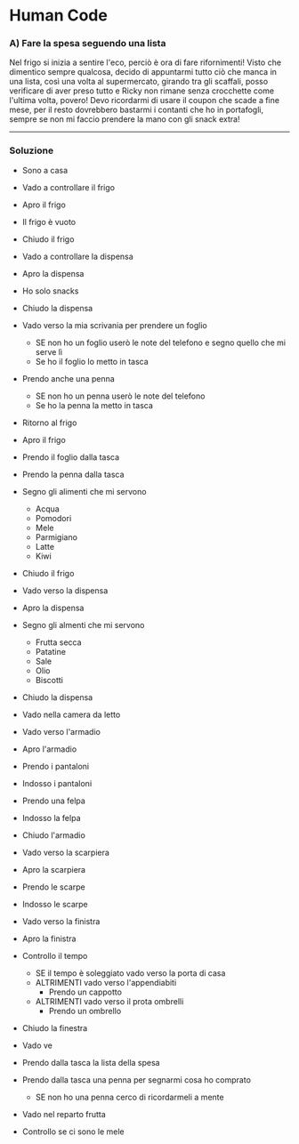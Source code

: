 # Human Code

### A) Fare la spesa seguendo una lista

Nel frigo si inizia a sentire l'eco, perciò è ora di fare rifornimenti!
Visto che dimentico sempre qualcosa, decido di appuntarmi tutto ciò che manca in una lista, così una volta al supermercato, girando tra gli scaffali, posso verificare di aver preso tutto e Ricky non rimane senza crocchette come l'ultima volta, povero! Devo ricordarmi di usare il coupon che scade a fine mese, per il resto dovrebbero bastarmi i contanti che ho in portafogli, sempre se non mi faccio prendere la mano con gli snack extra!

---

### Soluzione

- Sono a casa
- Vado a controllare il frigo 
- Apro il frigo
- Il frigo è vuoto
- Chiudo il frigo
- Vado a controllare la dispensa
- Apro la dispensa
- Ho solo snacks
- Chiudo la dispensa
- Vado verso la mia scrivania per prendere un foglio
    - SE non ho un foglio userò le note del telefono e segno quello che mi serve lì
    - Se ho il foglio lo metto in tasca
- Prendo anche una penna
    - SE non ho un penna userò le note del telefono
    - Se ho la penna la metto in tasca
- Ritorno al frigo
- Apro il frigo
- Prendo il foglio dalla tasca
- Prendo la penna dalla tasca
- Segno gli alimenti che mi servono
    - Acqua
    - Pomodori
    - Mele
    - Parmigiano
    - Latte
    - Kiwi
- Chiudo il frigo
- Vado verso la dispensa 
- Apro la dispensa
- Segno gli almenti che mi servono
    - Frutta secca
    - Patatine
    - Sale 
    - Olio
    - Biscotti
- Chiudo la dispensa
- Vado nella camera da letto
- Vado verso l'armadio
- Apro l'armadio
- Prendo i pantaloni
- Indosso i pantaloni
- Prendo una felpa
- Indosso la felpa
- Chiudo l'armadio
- Vado verso la scarpiera
- Apro la scarpiera
- Prendo le scarpe
- Indosso le scarpe
- Vado verso la finistra
- Apro la finistra
- Controllo il tempo
    - SE il tempo è soleggiato vado verso la porta di casa
    - ALTRIMENTI vado verso l'appendiabiti
        - Prendo un cappotto
    - ALTRIMENTI vado verso il prota ombrelli
        - Prendo un ombrello
- Chiudo la finestra
- Vado ve

    






- Prendo dalla tasca la lista della spesa
- Prendo dalla tasca una penna per segnarmi cosa ho comprato
    - SE non ho una penna cerco di ricordarmeli a mente
- Vado nel reparto frutta
- Controllo se ci sono le mele

